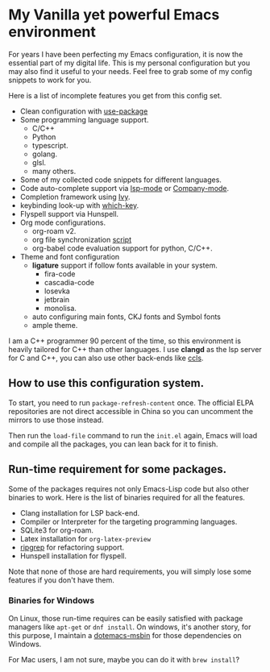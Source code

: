 # My Vanilla yet powerful Emacs environment

For years I have been perfecting my Emacs configuration, it is now the
essential part of my digital life. This is my personal configuration but you
may also find it useful to your needs. Feel free to grab some of my config
snippets to work for you.

Here is a list of incomplete features you get from this config set.
- Clean configuration with [use-package](https://github.com/jwiegley/use-package)
- Some programming language support.
  + C/C++
  + Python
  + typescript.
  + golang.
  + glsl.
  + many others.
- Some of my collected code snippets for different languages.
- Code auto-complete support via [lsp-mode](https://emacs-lsp.github.io/lsp-mode/)
  or [Company-mode](https://company-mode.github.io/).
- Completion framework using [Ivy](https://github.com/abo-abo/swiper).
- keybinding look-up with
  [which-key](https://github.com/justbur/emacs-which-key).
- Flyspell support via Hunspell.
- Org mode configurations.
  - org-roam v2.
  - org file synchronization
    [script](https://github.com/xeechou/dotemacs/blob/master/lisp/org-msync.el)
  - org-babel code evaluation support for python, C/C++.
- Theme and font configuration
  - **ligature** support if follow fonts available in your system.
	- fira-code
	- cascadia-code
	- losevka
	- jetbrain
	- monolisa.
  - auto configuring main fonts, CKJ fonts and Symbol fonts
  - ample theme.

I am a C++ programmer 90 percent of the time, so this environment is heavily
tailored for C++ than other languages. I use **clangd** as the lsp server for C
and C++, you can also use other back-ends like
[ccls](https://github.com/MaskRay/ccls).

## How to use this configuration system.

To start, you need to run `package-refresh-content` once. The official ELPA
repositories are not direct accessible in China so you can uncomment the
mirrors to use those instead. 

Then run the `load-file` command to run the `init.el` again, Emacs will load
and compile all the packages, you can lean back for it to finish.

## Run-time requirement for some packages.

Some of the packages requires not only Emacs-Lisp code but also other binaries to
work. Here is the list of binaries required for all the features.

- Clang installation for LSP back-end.
- Compiler or Interpreter for the targeting programming languages.
- SQLite3 for org-roam.
- Latex installation for `org-latex-preview`
- [ripgrep](https://github.com/BurntSushi/ripgrep) for refactoring support.
- Hunspell installation for flyspell.

Note that none of those are hard requirements, you will simply lose some
features if you don't have them.

### Binaries for Windows
On Linux, those run-time requires can be easily satisfied with package managers
like `apt-get` or `dnf install`. On windows, it's another story, for this
purpose, I maintain a
[dotemacs-msbin](https://github.com/xeechou/dotemacs-msbin) for those
dependencies on Windows.

For Mac users, I am not sure, maybe you can do it with `brew install`?

